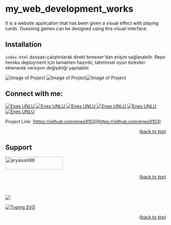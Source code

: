 # my_web_development_works

It is a website application that has been given a visual effect with playing cards. Guessing games can be designed using this visual interface.


## Installation

`index.html` dosyası çalıştırılarak direkt browser'dan erişim sağlanabilir. 
Repo heroku deployment için tamamen hazırdır, tahminsel oyun türevleri eklenerek versiyon değişikliği yapılabilir.


![Image of Project](https://github.com/enes9103/playing_cards_web_development/blob/main/position_1.jpg) ![Image of Project](https://github.com/enes9103/playing_cards_web_development/blob/main/position_2.jpg)![Image of Project](https://github.com/enes9103/playing_cards_web_development/blob/main/position_3.jpg)


<!-- CONTACT -->
<h2> Connect with me: </h2>
<a href="https://my-portfolio-page-resume.herokuapp.com/">
<img border="0" alt="Enes UNLU" src="https://img.icons8.com/external-itim2101-lineal-color-itim2101/40/000000/external-resume-business-recruitment-itim2101-lineal-color-itim2101.png"/>
</a>

<a href="https://www.linkedin.com/in/enesunlu/">
<img border="0" alt="Enes UNLU" src="https://img.icons8.com/doodle/40/000000/linkedin--v2.png"/>
</a>

<a href="https://twitter.com/Enes9103">
<img border="0" alt="Enes UNLU" src="https://img.icons8.com/nolan/40/twitter.png"/>
</a>

<a href="https://www.instagram.com/enesunlu0303/">
<img border="0" alt="Enes UNLU" src="https://img.icons8.com/doodle/38/000000/instagram--v1.png"/>
</a>

<a href="https://t.me/Enes9103">
<img border="0" alt="Enes UNLU" src="https://img.icons8.com/doodle/40/000000/telegram-app.png"/>
</a>

<a href="mailto:enes9103@gmail.com">
<img border="0" alt="Enes UNLU" src="https://img.icons8.com/doodle/38/000000/gmail-new.png"/>
</a>

Project Link: [https://github.com/enes9103](https://github.com/enes9103)
</p>

<p align="right">(<a href="#top">back to top</a>)</p>

<!-- SUPPORT -->
## Support

<p><a href="https://www.buymeacoffee.com/enes9103"> <img src="https://cdn.buymeacoffee.com/buttons/v2/default-yellow.png" height="40" width="180" alt="aryasoni98" /></a>

 <p align="right">(<a href="#top">back to top</a>)</p>
<br>
  
</div><br>
  
<img src="https://media0.giphy.com/media/3ornkc6KUmmnEIQ7VS/giphy.gif?cid=ecf05e47fuoere4vfl5zf1d2fzmp9kl48mqqnj6ybu1ulk0b&rid=giphy.gif&ct=g">

[![Typing SVG](https://readme-typing-svg.herokuapp.com?color=%23FFFFFF&size=22&lines=Thanks+for+visiting)](https://git.io/typing-svg)
 <p align="right">(<a href="#top">back to top</a>)</p>
